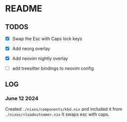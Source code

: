 # README

## TODOS

- [x] Swap the Esc with Caps lock keys
- [x] Add neorg overlay
- [x] Add neovim nightly overlay
- [ ] add treesitter bindings to neovim config


## LOG

### June 12 2024
Created `./nixos/components/kbd.nix` and included it from `./nixos/<loadoutname>.nix`
It swaps esc with caps.


